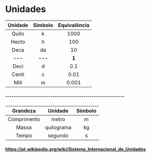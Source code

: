 # Unidades

| Unidade | Símbolo | Equivalência
| :-------------: | :-------------: | :-------------: |
| Quilo  | k  | 1000 |
| Hecto | h  | 100 |
| Deca | da  | 10 |
| **---**  | **---**  | **1** |
| Deci | d  | 0.1 |
| Centi  | c  | 0.01 |
| Mili  | m | 0.001 |

##### ----------------------------------------------------------
| Grandeza | Unidade | Símbolo
| :-------------: | :-------------: | :-------------: |
| Comprimento  | metro | m |
| Massa | quilograma | kg |
| Tempo | segundo  | s |

#### https://pt.wikipedia.org/wiki/Sistema_Internacional_de_Unidades

